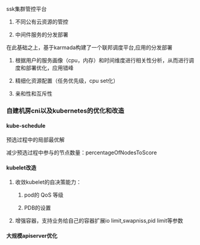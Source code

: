 ssk集群管控平台

1. 不同公有云资源的管控
    
2. 中间件服务的分发部署
    

在此基础之上，基于karmada构建了一个联邦调度平台,应用的分发部署

1. 根据用户的服务画像（cpu，内存）和时间维度进行相关性分析，从而进行调度和部署优化，应用错峰
    
2. 精细化资源配置（任务优先级，cpu set化）
    
3. 亲和性和互斥性
    

### 自建机房cni以及kubernetes的优化和改造

#### kube-schedule

预选过程中的局部最优解

减少预选过程中参与的节点数量：percentageOfNodesToScore

#### kubelet改造

1. 收敛kubelet的自决策能力：
    
    1. pod的 QoS 等级
        
    2. PDB的设置
        
2. 增强容器，支持业务给自己的容器扩展io limit,swapniss,pid limit等参数

#### 大规模apiserver优化
